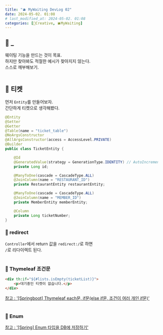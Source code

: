 ```yaml
---
title: "🫐 MyWaiting DevLog 02"
date: 2024-05-02. 01:08
# last_modified_at: 2024-05-02. 01:08
categories: [🔖Creative, 🫐MyWaiting]
---
```


## **🎲 _**

웨이팅 기능을 만드는 것이 목표.  
하지만 찾아봐도 적절한 예시가 찾아지지 않는다.  
스스로 깨부해보기.  
<br>

## **🎲 티켓**

먼저 `Entity`를 만들어보자.  
간단하게 티켓으로 생각해봤다.  

```java
@Entity
@Setter
@Getter
@Table(name = "ticket_table")
@NoArgsConstructor
@AllArgsConstructor(access = AccessLevel.PRIVATE)
@Builder
public class TicketEntity {

	@Id
	@GeneratedValue(strategy = GenerationType.IDENTITY) // AutoIncrement
	private Long id;

	@ManyToOne(cascade = CascadeType.ALL)
	@JoinColumn(name = "RESTAURANT_ID")
	private RestaurantEntity restaurantEntity;

	@ManyToOne(cascade = CascadeType.ALL)
	@JoinColumn(name = "MEMBER_ID")
	private MemberEntity memberEntity;

	@Column
	private Long ticketNumber;
}
```

### **👾 redirect**

`Controller`에서 return 값을 `redirect:/`로 하면  
`/`로 리다이렉트 된다.  
<br>

### **👾 Thymeleaf 조건문**

```html
<div th:if="${#lists.isEmpty(ticketList)}">
	<p>대기중인 티켓이 없습니다.</p>
</div>
```

[참고 : '[Springboot] Thymeleaf each문, if문(else if문, 조건이 여러 개인 if문)'](https://velog.io/@seratpfk/Springboot-Thymeleaf-if문-each문)  
<br>

### **👾 Enum**

[참고 : '[Spring] Enum 타입을 DB에 저장하기'](https://velog.io/@zioo/Spring-Enum-타입을-DB에-저장하기)  
<br>
